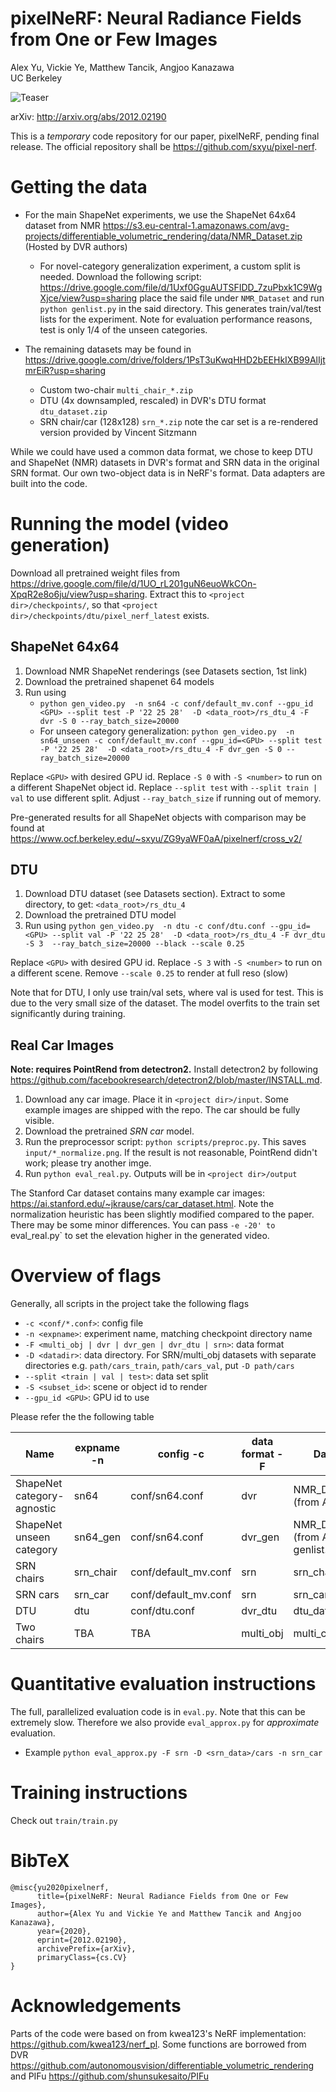 # pixelNeRF: Neural Radiance Fields from One or Few Images

Alex Yu, Vickie Ye, Matthew Tancik, Angjoo Kanazawa<br>
UC Berkeley

![Teaser](https://raw.github.com/sxyu/pixel-nerf/master/readme-img/paper_teaser.jpg)

arXiv: http://arxiv.org/abs/2012.02190

This is a *temporary* code repository for our paper, pixelNeRF, pending final release.
The official repository shall be <https://github.com/sxyu/pixel-nerf>.

# Getting the data

- For the main ShapeNet experiments, we use the ShapeNet 64x64 dataset from NMR
https://s3.eu-central-1.amazonaws.com/avg-projects/differentiable_volumetric_rendering/data/NMR_Dataset.zip
(Hosted by DVR authors) 
    - For novel-category generalization experiment, a custom split is needed.
      Download the following script:
      https://drive.google.com/file/d/1Uxf0GguAUTSFIDD_7zuPbxk1C9WgXjce/view?usp=sharing
      place the said file under `NMR_Dataset` and run `python genlist.py` in the said directory.
      This generates train/val/test lists for the experiment. Note for evaluation performance reasons,
      test is only 1/4 of the unseen categories.

- The remaining datasets may be found in
https://drive.google.com/drive/folders/1PsT3uKwqHHD2bEEHkIXB99AlIjtmrEiR?usp=sharing
    - Custom two-chair `multi_chair_*.zip`
    - DTU (4x downsampled, rescaled) in DVR's DTU format `dtu_dataset.zip`
    - SRN chair/car (128x128) `srn_*.zip`
      note the car set is a re-rendered version provided by Vincent Sitzmann

While we could have used a common data format, we chose to keep
DTU and ShapeNet (NMR) datasets in DVR's format and SRN data in the original SRN format.
Our own two-object data is in NeRF's format.
Data adapters are built into the code.

# Running the model (video generation)

Download all pretrained weight files from
<https://drive.google.com/file/d/1UO_rL201guN6euoWkCOn-XpqR2e8o6ju/view?usp=sharing>.
Extract this to `<project dir>/checkpoints/`, so that `<project dir>/checkpoints/dtu/pixel_nerf_latest` exists.


## ShapeNet 64x64

1. Download NMR ShapeNet renderings (see Datasets section, 1st link)
2. Download the pretrained shapenet 64 models
3. Run using 
    - `python gen_video.py  -n sn64 -c conf/default_mv.conf --gpu_id <GPU> --split test -P '22 25 28'  -D <data_root>/rs_dtu_4 -F dvr -S 0 --ray_batch_size=20000`
    - For unseen category generalization:
      `python gen_video.py  -n sn64_unseen -c conf/default_mv.conf --gpu_id=<GPU> --split test -P '22 25 28'  -D <data_root>/rs_dtu_4 -F dvr_gen -S 0 --ray_batch_size=20000`

Replace `<GPU>` with desired GPU id.  Replace `-S 0` with `-S <number>` to run on a different ShapeNet object id.
Replace `--split test` with `--split train | val` to use different split.
Adjust `--ray_batch_size` if running out of memory.

Pre-generated results for all ShapeNet objects with comparison may be found at <https://www.ocf.berkeley.edu/~sxyu/ZG9yaWF0aA/pixelnerf/cross_v2/>

## DTU

1. Download DTU dataset (see Datasets section). Extract to some directory, to get: `<data_root>/rs_dtu_4`
2. Download the pretrained DTU model
3. Run using `python gen_video.py  -n dtu -c conf/dtu.conf --gpu_id=<GPU> --split val -P '22 25 28'  -D <data_root>/rs_dtu_4 -F dvr_dtu -S 3  --ray_batch_size=20000 --black --scale 0.25`

Replace `<GPU>` with desired GPU id. Replace `-S 3` with `-S <number>` to run on a different scene.
Remove `--scale 0.25` to render at full reso (slow)

Note that for DTU, I only use train/val sets, where val is used for test. This is due to the very small size of the dataset. 
The model overfits to the train set significantly during training.

## Real Car Images

**Note: requires PointRend from detectron2.**
Install detectron2 by following https://github.com/facebookresearch/detectron2/blob/master/INSTALL.md.

1. Download any car image.
Place it in `<project dir>/input`. Some example images are shipped with the repo.
The car should be fully visible.
2. Download the pretrained *SRN car* model.
3. Run the preprocessor script: `python scripts/preproc.py`. This saves `input/*_normalize.png`.
If the result is not reasonable, PointRend didn't work; please try another imge.
4. Run `python eval_real.py`. Outputs will be in `<project dir>/output`

The Stanford Car dataset contains many example car images:
<https://ai.stanford.edu/~jkrause/cars/car_dataset.html>.
Note the normalization heuristic has been slightly modified compared to the paper. There may be some minor differences.
You can pass `-e -20' to `eval_real.py` to set the elevation higher in the generated video.

# Overview of flags

Generally, all scripts in the project take the following flags
- `-c <conf/*.conf>`: config file
- `-n <expname>`: experiment name, matching checkpoint directory name
- `-F <multi_obj | dvr | dvr_gen | dvr_dtu | srn>`: data format
- `-D <datadir>`: data directory. For SRN/multi_obj datasets with 
    separate directories e.g. `path/cars_train`, `path/cars_val`,
    put `-D path/cars`
- `--split <train | val | test>`: data set split
- `-S <subset_id>`: scene or object id to render
- `--gpu_id <GPU>`: GPU id to use

Please refer the the following table

| Name                       | expname -n | config -c            | data format -F | Data file                               | data dir -D         |
|----------------------------|------------|----------------------|----------------|-----------------------------------------|---------------------|
| ShapeNet category-agnostic | sn64       | conf/sn64.conf       | dvr            | NMR_Dataset.zip (from AWS)              | <path>/NMR_Dataset  |
| ShapeNet unseen category   | sn64_gen   | conf/sn64.conf       | dvr_gen        | NMR_Dataset.zip (from AWS) + genlist.py | <path> /NMR_Dataset |
| SRN chairs                 | srn_chair  | conf/default_mv.conf | srn            | srn_chairs.zip                          | <path>/chairs       |
| SRN cars                   | srn_car    | conf/default_mv.conf | srn            | srn_cars.zip                            | <path>/cars         |
| DTU                        | dtu        | conf/dtu.conf        | dvr_dtu        | dtu_dataset.zip                         | <path>/rs_dtu_4     |
| Two chairs                 | TBA        | TBA                  | multi_obj      | multi_chair_*.zip                       | <path>              |


# Quantitative evaluation instructions

The full, parallelized evaluation code is in `eval.py`. Note that this can be extremely slow.
Therefore we also provide `eval_approx.py` for *approximate* evaluation.

- Example `python eval_approx.py -F srn -D <srn_data>/cars -n srn_car`

# Training instructions

Check out `train/train.py`

# BibTeX

```
@misc{yu2020pixelnerf,
      title={pixelNeRF: Neural Radiance Fields from One or Few Images}, 
      author={Alex Yu and Vickie Ye and Matthew Tancik and Angjoo Kanazawa},
      year={2020},
      eprint={2012.02190},
      archivePrefix={arXiv},
      primaryClass={cs.CV}
}
```

# Acknowledgements

Parts of the code were based on from kwea123's NeRF implementation: https://github.com/kwea123/nerf_pl.
Some functions are borrowed from DVR https://github.com/autonomousvision/differentiable_volumetric_rendering
and PIFu https://github.com/shunsukesaito/PIFu
